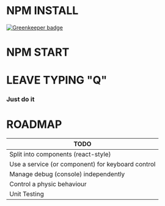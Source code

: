 # NPM INSTALL

[![Greenkeeper badge](https://badges.greenkeeper.io/HollyPony/ReactBlessedDemoApp.svg)](https://greenkeeper.io/)

# NPM START

# LEAVE TYPING "Q"

### Just do it

# ROADMAP

TODO |
---- |
Split into components (react-style) |
Use a service (or component) for keyboard control |
Manage debug (console) independently |
Control a physic behaviour |
Unit Testing |
  